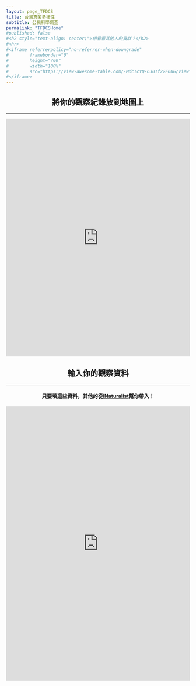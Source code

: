 ```yaml
---
layout: page_TFDCS
title: 台灣真菌多樣性
subtitle: 公民科學調查
permalink: "TFDCSHome"
#published: false
#<h2 style="text-align: center;">想看看其他人的貢獻？</h2>
#<hr>
#<iframe referrerpolicy="no-referrer-when-downgrade" 
#        frameborder="0"
#        height="700" 
#        width="100%" 
#        src="https://view-awesome-table.com/-MdcIcYQ-6J01f22E6UG/view">
#</iframe>
---
```

<h2 style="text-align: center;">將你的觀察紀錄放到地圖上</h2>
<hr>  
<iframe referrerpolicy="no-referrer-when-downgrade" 
        frameborder="0"
        height="650"
        width="100%"
        src="https://script.google.com/macros/s/AKfycbzdZzk5iSgtZQQqhduGSe3Rl-6Bt3PClZXl8YRzj6kuz7Hbxs9frL4qCZisGkKdXF9qNQ/exec">
</iframe>
<p></p>
<h2 style="text-align: center;">輸入你的觀察資料</h2>
<hr>     
<h4 style="text-align: center;">只要填這些資料，其他的從<a href="https://www.inaturalist.org/">iNaturalist</a>幫你帶入！</h4>
<p></p>
<iframe frameborder="0"
        height="750"
        width="100%"
        scrolling="no"
        style="overflow:hidden"
        src="https://script.google.com/macros/s/AKfycbwAudZrK_l7_VDtiEjQYyVA7y19J90_fivHMsD9VI4XqKZv4KUdN8ARjBINJlDTxSXa4A/exec">
</iframe>
